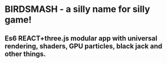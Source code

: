 # BIRDSMASH - a silly name for silly game!
## Es6 REACT+three.js modular app with universal rendering, shaders, GPU particles, black jack and other things.


